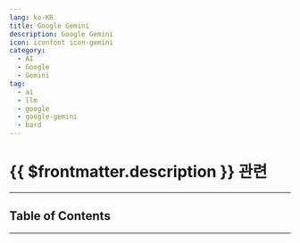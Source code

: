 ```yaml
---
lang: ko-KR
title: Google Gemini
description: Google Gemini
icon: iconfont icon-gemini
category: 
  - AI
  - Google
  - Gemini
tag: 
  - ai
  - llm
  - google
  - google-gemini
  - bard
---
```


# {{ $frontmatter.description }} 관련

<ShieldsGroup logos="googlegemini"/>

---

## Table of Contents

<ToCLocal basePath="/ai/gemini/" />

---

<TagLinks />